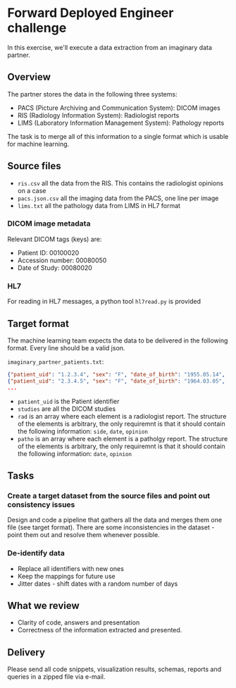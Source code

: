 # Forward Deployed Engineer challenge
In this exercise, we'll execute a data extraction from an imaginary data partner.
## Overview
The partner stores the data in the following three systems:
* PACS (Picture Archiving and Communication System): DICOM images
* RIS (Radiology Information System): Radiologist reports
* LIMS (Laboratory Information Management System): Pathology reports

The task is to merge all of this information to a single format which is usable for machine learning.

## Source files
* `ris.csv` all the data from the RIS. This contains the radiologist opinions on a case
* `pacs.json.csv` all the imaging data from the PACS, one line per image
* `lims.txt` all the pathology data from LIMS in HL7 format

### DICOM image metadata
Relevant DICOM tags (keys) are:
- Patient ID: 00100020
- Accession number: 00080050
- Date of Study: 00080020

### HL7
For reading in HL7 messages, a python tool `hl7read.py` is provided

## Target format
The machine learning team expects the data to be delivered in the following format. Every line should be a valid json.

`imaginary_partner_patients.txt`:
```json
{"patient_uid": "1.2.3.4", "sex": "F", "date_of_birth": "1955.05.14",  "studies": [...], "rad": [...], "patho": [...]}
{"patient_uid": "2.3.4.5", "sex": "F", "date_of_birth": "1964.03.05",  "studies": [...], "rad": [...], "patho": [...]}
...
```
* `patient_uid` is the Patient identifier
* `studies` are all the DICOM studies
* `rad` is an array where each element is a radiologist report. The structure of the elements is arbitrary, the only requiremnt is that it should contain the following information: `side`, `date`, `opinion`
* `patho` is an array where each element is a patholgy report. The structure of the elements is arbitrary, the only requiremnt is that it should contain the following information: `date`, `opinion`

## Tasks
### Create a target dataset from the source files and point out consistency issues
Design and code a pipeline that gathers all the data and merges them one file (see target format). There are some inconsistencies in the dataset - point them out and resolve them whenever possible.
### De-identify data
* Replace all identifiers with new ones
* Keep the mappings for future use
* Jitter dates - shift dates with a random number of days

## What we review
* Clarity of code, answers and presentation
* Correctness of the information extracted and presented.
## Delivery
Please send all code snippets, visualization results, schemas, reports and queries in a zipped file via e-mail.
